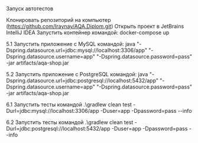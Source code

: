 Запуск автотестов

Клонировать репозиторий на компьютер (https://github.com/Iraynay/AQA.Diplom.git)
Открыть проект в JetBrains IntelliJ IDEA
Запустить контейнер командой:
docker-compose up

5.1 Запустить приложение с MySQL командой:
java "-Dspring.datasource.url=jdbc:mysql://localhost:3306/app" "-Dspring.datasource.username=app" "-Dspring.datasource.password=pass" -jar artifacts/aqa-shop.jar

5.2 Запустить приложение с PostgreSQL командой:
java "-Dspring.datasource.url=jdbc:postgresql://localhost:5432/app" "-Dspring.datasource.username=app" "-Dspring.datasource.password=pass" -jar artifacts/aqa-shop.jar

6.1 Запустить тесты командой .\gradlew clean test -Durl=jdbc:mysql://localhost:3306/app -Duser=app -Dpassword=pass --info

6.2 Запустить тесты командой .\gradlew clean test -Durl=jdbc:postgresql://localhost:5432/app -Duser=app -Dpassword=pass --info
